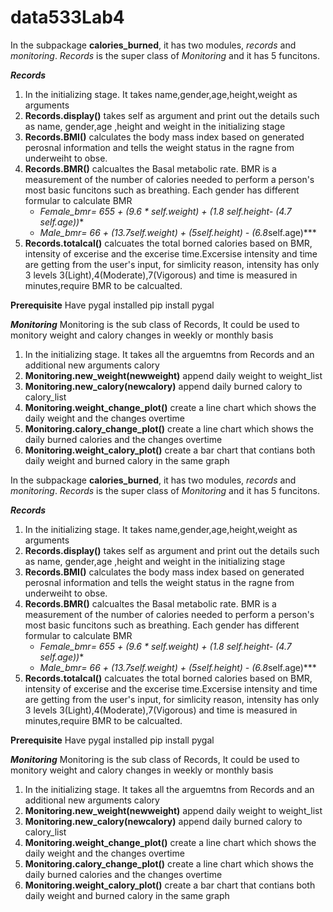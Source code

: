 # data533Lab4
In the subpackage **calories_burned**, it has two modules, *records* and *monitoring*. *Records* is the super class of *Monitoring* and it has 5 funcitons.

***Records***
1. In the initializing stage. It takes name,gender,age,height,weight as arguments 
2. **Records.display()** takes self as argument and print out the details such as name, gender,age ,height and weight in the initializing stage
3. **Records.BMI()** calculates the body mass index based on generated perosnal information and tells the weight status in the ragne from underweiht to obse.
4. **Records.BMR()** calcualtes the Basal metabolic rate. BMR is a measurement of the number of calories needed to perform a person's most basic funcitons such as breathing. Each gender has different formular to calculate BMR
    - ***Female_bmr= 655 + (9.6 * self.weight) + (1.8* self.height- (4.7* self.age))**
    - ***Male_bmr= 66 + (13.7*self.weight) + (5*self.height) - (6.8*self.age)***
5. **Records.totalcal()** calcuates the total borned calories based on BMR, intensity of excerise and the excerise time.Excersise intensity and time are getting from the user's input, for simlicity reason, intensity has only 3 levels 3(Light),4(Moderate),7(Vigorous) and time is measured in minutes,require BMR to be calcualted.

**Prerequisite**
Have pygal installed
pip install pygal


***Monitoring***
Monitoring is the sub class of Records, It could be used to monitory weight and calory changes in weekly or monthly basis
1. In the initializing stage. It  takes all the arguemtns from Records and an additional new arguments calory 
2. **Monitoring.new_weight(newweight)** append daily weight to weight_list
3. **Monitoring.new_calory(newcalory)** append daily burned calory to calory_list
4. **Monitoring.weight_change_plot()** create a line chart which shows the daily weight and the changes overtime 
5. **Monitoring.calory_change_plot()** create a line chart which shows the daily burned calories and the changes overtime
6. **Monitoring.weight_calory_plot()** create a bar chart that contians both daily weight and burned calory in the same graph  

In the subpackage **calories_burned**, it has two modules, *records* and *monitoring*. *Records* is the super class of *Monitoring* and it has 5 funcitons.

***Records***
1. In the initializing stage. It takes name,gender,age,height,weight as arguments 
2. **Records.display()** takes self as argument and print out the details such as name, gender,age ,height and weight in the initializing stage
3. **Records.BMI()** calculates the body mass index based on generated perosnal information and tells the weight status in the ragne from underweiht to obse.
4. **Records.BMR()** calcualtes the Basal metabolic rate. BMR is a measurement of the number of calories needed to perform a person's most basic funcitons such as breathing. Each gender has different formular to calculate BMR
    - ***Female_bmr= 655 + (9.6 * self.weight) + (1.8* self.height- (4.7* self.age))**
    - ***Male_bmr= 66 + (13.7*self.weight) + (5*self.height) - (6.8*self.age)***
5. **Records.totalcal()** calcuates the total borned calories based on BMR, intensity of excerise and the excerise time.Excersise intensity and time are getting from the user's input, for simlicity reason, intensity has only 3 levels 3(Light),4(Moderate),7(Vigorous) and time is measured in minutes,require BMR to be calcualted.

**Prerequisite**
Have pygal installed
pip install pygal


***Monitoring***
Monitoring is the sub class of Records, It could be used to monitory weight and calory changes in weekly or monthly basis
1. In the initializing stage. It  takes all the arguemtns from Records and an additional new arguments calory 
2. **Monitoring.new_weight(newweight)** append daily weight to weight_list
3. **Monitoring.new_calory(newcalory)** append daily burned calory to calory_list
4. **Monitoring.weight_change_plot()** create a line chart which shows the daily weight and the changes overtime 
5. **Monitoring.calory_change_plot()** create a line chart which shows the daily burned calories and the changes overtime
6. **Monitoring.weight_calory_plot()** create a bar chart that contians both daily weight and burned calory in the same graph  